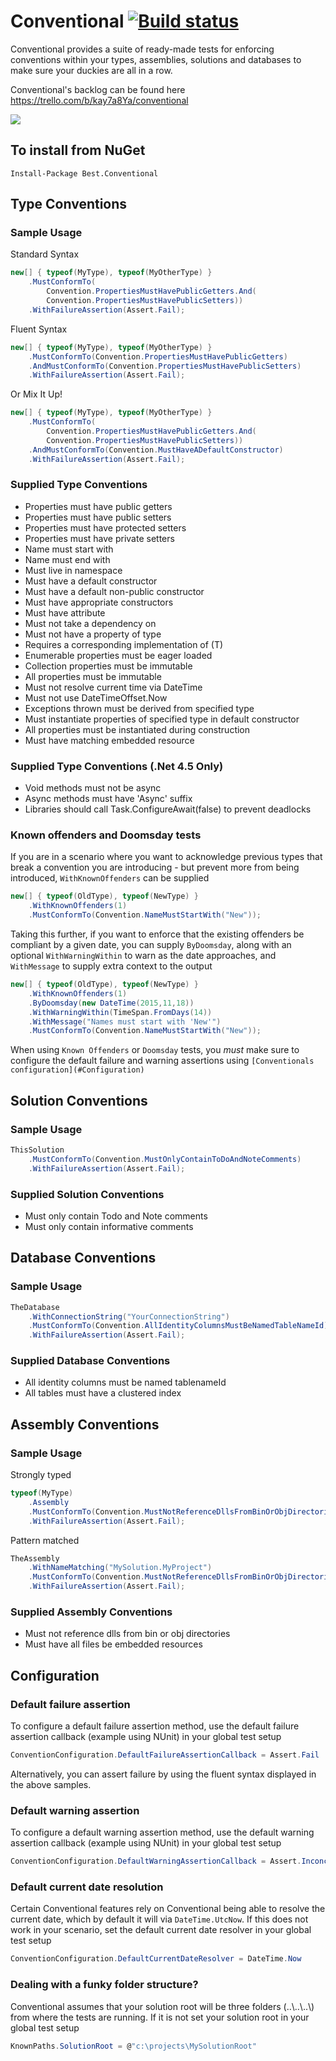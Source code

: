 Conventional [![Build status](https://ci.appveyor.com/api/projects/status/b34y026n60v9oe16?svg=true)](https://ci.appveyor.com/project/andrewabest/conventional)
============

Conventional provides a suite of ready-made tests for enforcing conventions within your types, assemblies, solutions and databases to make sure your duckies are all in a row.

Conventional's backlog can be found here https://trello.com/b/kay7a8Ya/conventional

![](https://raw.github.com/andrewabest/Conventional/master/duck.png)

## To install from NuGet

    Install-Package Best.Conventional

## Type Conventions

### Sample Usage

Standard Syntax
```c#
new[] { typeof(MyType), typeof(MyOtherType) }
    .MustConformTo(
        Convention.PropertiesMustHavePublicGetters.And(
        Convention.PropertiesMustHavePublicSetters))
    .WithFailureAssertion(Assert.Fail);
```

Fluent Syntax
```c#
new[] { typeof(MyType), typeof(MyOtherType) }
    .MustConformTo(Convention.PropertiesMustHavePublicGetters)
    .AndMustConformTo(Convention.PropertiesMustHavePublicSetters)
    .WithFailureAssertion(Assert.Fail);
```

Or Mix It Up!
```c#
new[] { typeof(MyType), typeof(MyOtherType) }
    .MustConformTo(
        Convention.PropertiesMustHavePublicGetters.And(
        Convention.PropertiesMustHavePublicSetters))
    .AndMustConformTo(Convention.MustHaveADefaultConstructor)
    .WithFailureAssertion(Assert.Fail);
```

### Supplied Type Conventions

- Properties must have public getters
- Properties must have public setters
- Properties must have protected setters
- Properties must have private setters
- Name must start with
- Name must end with
- Must live in namespace
- Must have a default constructor
- Must have a default non-public constructor
- Must have appropriate constructors
- Must have attribute
- Must not take a dependency on
- Must not have a property of type
- Requires a corresponding implementation of (T)
- Enumerable properties must be eager loaded
- Collection properties must be immutable
- All properties must be immutable
- Must not resolve current time via DateTime
- Must not use DateTimeOffset.Now
- Exceptions thrown must be derived from specified type
- Must instantiate properties of specified type in default constructor
- All properties must be instantiated during construction
- Must have matching embedded resource

### Supplied Type Conventions (.Net 4.5 Only)

- Void methods must not be async
- Async methods must have 'Async' suffix
- Libraries should call Task.ConfigureAwait(false) to prevent deadlocks

### Known offenders and Doomsday tests

If you are in a scenario where you want to acknowledge previous types that break a convention you are introducing - but prevent more from being introduced, `WithKnownOffenders` can be supplied

```c#
new[] { typeof(OldType), typeof(NewType) }
    .WithKnownOffenders(1)
    .MustConformTo(Convention.NameMustStartWith("New"));
```

Taking this further, if you want to enforce that the existing offenders be compliant by a given date, you can supply `ByDoomsday`, along with an optional `WithWarningWithin` to warn as the date approaches, and `WithMessage` to supply extra context to the output

```c#
new[] { typeof(OldType), typeof(NewType) }
    .WithKnownOffenders(1)
    .ByDoomsday(new DateTime(2015,11,18))
    .WithWarningWithin(TimeSpan.FromDays(14))
    .WithMessage("Names must start with 'New'")
    .MustConformTo(Convention.NameMustStartWith("New"));
```

When using `Known Offenders` or `Doomsday` tests, you *must* make sure to configure the default failure and warning assertions using ```[Conventionals configuration](#Configuration)```

## Solution Conventions

### Sample Usage

```c#
ThisSolution
    .MustConformTo(Convention.MustOnlyContainToDoAndNoteComments)
    .WithFailureAssertion(Assert.Fail);
```

### Supplied Solution Conventions

- Must only contain Todo and Note comments
- Must only contain informative comments

## Database Conventions

### Sample Usage

```c#
TheDatabase
    .WithConnectionString("YourConnectionString")
    .MustConformTo(Convention.AllIdentityColumnsMustBeNamedTableNameId)
    .WithFailureAssertion(Assert.Fail);
```

### Supplied Database Conventions

- All identity columns must be named tablenameId
- All tables must have a clustered index

## Assembly Conventions

### Sample Usage

Strongly typed
```c#
typeof(MyType)
	.Assembly
	.MustConformTo(Convention.MustNotReferenceDllsFromBinOrObjDirectories)
    .WithFailureAssertion(Assert.Fail);
```

Pattern matched
```c#
TheAssembly
	.WithNameMatching("MySolution.MyProject")
	.MustConformTo(Convention.MustNotReferenceDllsFromBinOrObjDirectories)
    .WithFailureAssertion(Assert.Fail);
```

### Supplied Assembly Conventions

- Must not reference dlls from bin or obj directories
- Must have all files be embedded resources

## Configuration

### Default failure assertion

To configure a default failure assertion method, use the default failure assertion callback (example using NUnit) in your global test setup
```c#
ConventionConfiguration.DefaultFailureAssertionCallback = Assert.Fail
```

Alternatively, you can assert failure by using the fluent syntax displayed in the above samples.

### Default warning assertion

To configure a default warning assertion method, use the default warning assertion callback (example using NUnit) in your global test setup
```c#
ConventionConfiguration.DefaultWarningAssertionCallback = Assert.Inconclusive
```

### Default current date resolution

Certain Conventional features rely on Conventional being able to resolve the current date, which by default it will via `DateTime.UtcNow`. If this does not work in your scenario, set the default current date resolver in your global test setup 
```c#
ConventionConfiguration.DefaultCurrentDateResolver = DateTime.Now
```

### Dealing with a funky folder structure?

Conventional assumes that your solution root will be three folders (..\\..\\..\\) from where the tests are running. If it is not set your solution root in your global test setup
```c#
KnownPaths.SolutionRoot = @"c:\projects\MySolutionRoot"
```
